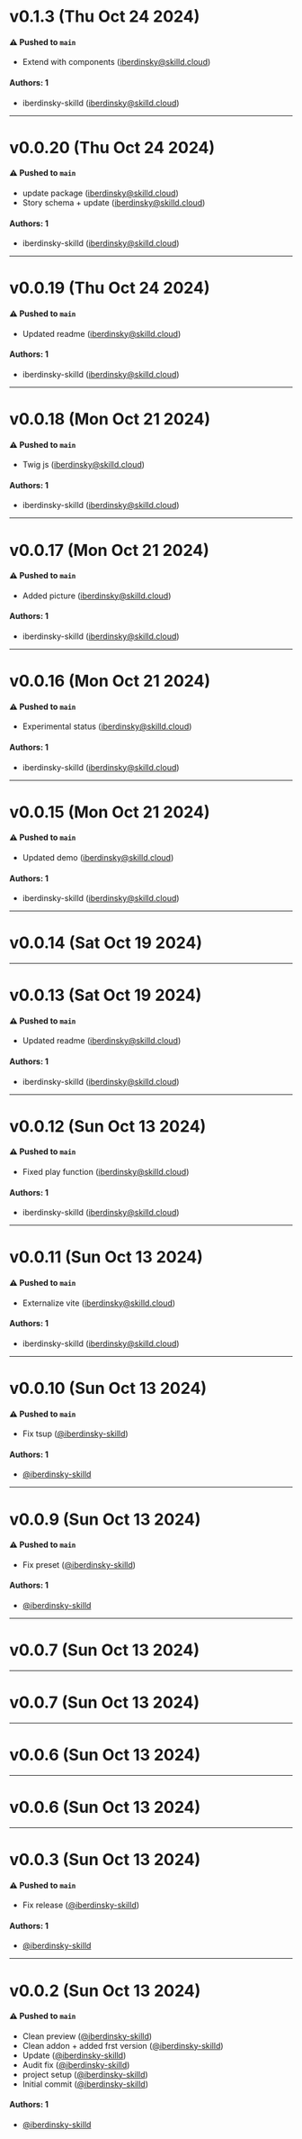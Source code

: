 # v0.1.3 (Thu Oct 24 2024)

#### ⚠️ Pushed to `main`

- Extend with components (iberdinsky@skilld.cloud)

#### Authors: 1

- iberdinsky-skilld (iberdinsky@skilld.cloud)

---

# v0.0.20 (Thu Oct 24 2024)

#### ⚠️ Pushed to `main`

- update package (iberdinsky@skilld.cloud)
- Story schema + update (iberdinsky@skilld.cloud)

#### Authors: 1

- iberdinsky-skilld (iberdinsky@skilld.cloud)

---

# v0.0.19 (Thu Oct 24 2024)

#### ⚠️ Pushed to `main`

- Updated readme (iberdinsky@skilld.cloud)

#### Authors: 1

- iberdinsky-skilld (iberdinsky@skilld.cloud)

---

# v0.0.18 (Mon Oct 21 2024)

#### ⚠️ Pushed to `main`

- Twig js (iberdinsky@skilld.cloud)

#### Authors: 1

- iberdinsky-skilld (iberdinsky@skilld.cloud)

---

# v0.0.17 (Mon Oct 21 2024)

#### ⚠️ Pushed to `main`

- Added picture (iberdinsky@skilld.cloud)

#### Authors: 1

- iberdinsky-skilld (iberdinsky@skilld.cloud)

---

# v0.0.16 (Mon Oct 21 2024)

#### ⚠️ Pushed to `main`

- Experimental status (iberdinsky@skilld.cloud)

#### Authors: 1

- iberdinsky-skilld (iberdinsky@skilld.cloud)

---

# v0.0.15 (Mon Oct 21 2024)

#### ⚠️ Pushed to `main`

- Updated demo (iberdinsky@skilld.cloud)

#### Authors: 1

- iberdinsky-skilld (iberdinsky@skilld.cloud)

---

# v0.0.14 (Sat Oct 19 2024)



---

# v0.0.13 (Sat Oct 19 2024)

#### ⚠️ Pushed to `main`

- Updated readme (iberdinsky@skilld.cloud)

#### Authors: 1

- iberdinsky-skilld (iberdinsky@skilld.cloud)

---

# v0.0.12 (Sun Oct 13 2024)

#### ⚠️ Pushed to `main`

- Fixed play function (iberdinsky@skilld.cloud)

#### Authors: 1

- iberdinsky-skilld (iberdinsky@skilld.cloud)

---

# v0.0.11 (Sun Oct 13 2024)

#### ⚠️ Pushed to `main`

- Externalize vite (iberdinsky@skilld.cloud)

#### Authors: 1

- iberdinsky-skilld (iberdinsky@skilld.cloud)

---

# v0.0.10 (Sun Oct 13 2024)

#### ⚠️ Pushed to `main`

- Fix tsup ([@iberdinsky-skilld](https://github.com/iberdinsky-skilld))

#### Authors: 1

- [@iberdinsky-skilld](https://github.com/iberdinsky-skilld)

---

# v0.0.9 (Sun Oct 13 2024)

#### ⚠️ Pushed to `main`

- Fix preset ([@iberdinsky-skilld](https://github.com/iberdinsky-skilld))

#### Authors: 1

- [@iberdinsky-skilld](https://github.com/iberdinsky-skilld)

---

# v0.0.7 (Sun Oct 13 2024)



---

# v0.0.7 (Sun Oct 13 2024)



---

# v0.0.6 (Sun Oct 13 2024)



---

# v0.0.6 (Sun Oct 13 2024)



---

# v0.0.3 (Sun Oct 13 2024)

#### ⚠️ Pushed to `main`

- Fix release ([@iberdinsky-skilld](https://github.com/iberdinsky-skilld))

#### Authors: 1

- [@iberdinsky-skilld](https://github.com/iberdinsky-skilld)

---

# v0.0.2 (Sun Oct 13 2024)

#### ⚠️ Pushed to `main`

- Clean preview ([@iberdinsky-skilld](https://github.com/iberdinsky-skilld))
- Clean addon + added frst version ([@iberdinsky-skilld](https://github.com/iberdinsky-skilld))
- Update ([@iberdinsky-skilld](https://github.com/iberdinsky-skilld))
- Audit fix ([@iberdinsky-skilld](https://github.com/iberdinsky-skilld))
- project setup ([@iberdinsky-skilld](https://github.com/iberdinsky-skilld))
- Initial commit ([@iberdinsky-skilld](https://github.com/iberdinsky-skilld))

#### Authors: 1

- [@iberdinsky-skilld](https://github.com/iberdinsky-skilld)
